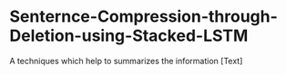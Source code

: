 # Senternce-Compression-through-Deletion-using-Stacked-LSTM
A techniques which help to summarizes the information [Text]
